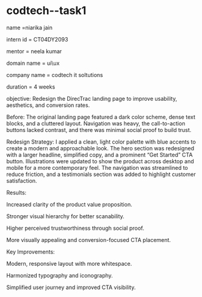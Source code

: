 # codtech--task1
name =niarika jain 

intern id = CT04DY2093

mentor = neela kumar 

domain name = ui\ux 


company name = codtech it soltutions

duration = 4 weeks 


objective:
Redesign the DirecTrac landing page to improve usability, aesthetics, and conversion rates.

Before:
The original landing page featured a dark color scheme, dense text blocks, and a cluttered layout. Navigation was heavy, the call-to-action buttons lacked contrast, and there was minimal social proof to build trust.

Redesign Strategy:
I applied a clean, light color palette with blue accents to create a modern and approachable look. The hero section was redesigned with a larger headline, simplified copy, and a prominent “Get Started” CTA button. Illustrations were updated to show the product across desktop and mobile for a more contemporary feel. The navigation was streamlined to reduce friction, and a testimonials section was added to highlight customer satisfaction.

Results:

Increased clarity of the product value proposition.

Stronger visual hierarchy for better scanability.

Higher perceived trustworthiness through social proof.

More visually appealing and conversion-focused CTA placement.

Key Improvements:

Modern, responsive layout with more whitespace.

Harmonized typography and iconography.

Simplified user journey and improved CTA visibility.
